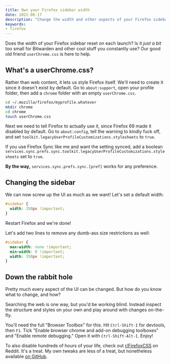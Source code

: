 ```yaml
---
title: Own your Firefox sidebar width
date: 2022-06-17
description: "Change the width and other aspects of your Firefox sidebar using userChrome.css."
keywords:
- firefox
---
```


Does the width of your Firefox sidebar reset on each launch? Is it *just a bit* too small for Bitwarden and other cool stuff you constantly use? Our good old friend `userChrome.css` is here to help.

## What's a userChrome.css?

Rather than web content, it lets us style Firefox itself. We'll need to create it since it doesn't exist by default. Go to `about:support`, open your profile folder, then add a `chrome` folder with an empty `userChrome.css`.

```sh
cd ~/.mozilla/firefox/myprofile.whatever
mkdir chrome
cd chrome
touch userChrome.css
```

Next we need to tell Firefox to actually use it, since Firefox 69 made it disabled by default. Go to `about:config`, tell the warning to kindly fuck off, and set `toolkit.legacyUserProfileCustomizations.stylesheets` to `true`.

If you use Firefox Sync like me and want the setting synced, add a boolean `services.sync.prefs.sync.toolkit.legacyUserProfileCustomizations.stylesheets` set to `true`.

<aside class="alert alert--info">
  <strong>By the way,</strong> <code>services.sync.prefs.sync.[pref]</code> works for any preference.
</aside>

## Changing the sidebar

We can now screw up the UI as much as we want! Let's set a default width:

```css
#sidebar {
  width: 350px !important;
}
```

Restart Firefox and we're done!

Let's add two lines to remove any dumb-ass size restrictions as well:

```css
#sidebar {
  max-width: none !important;
  min-width: 0 !important;
  width: 350px !important;
}
```

## Down the rabbit hole

Pretty much every aspect of the UI can be changed. But how do you know what to change, and how?

Searching the web is one way, but you'd be working blind. Instead inspect the structure and styles on your own and play around with changes on-the-fly.

You'll need the full "Browser Toolbox" for this. Hit `Ctrl-Shift-I` for devtools, then `F1`. Tick "Enable browser chrome and add-on debugging toolboxes" and "Enable remote debugging." Open it with `Ctrl-Shift-Alt-I`. Enjoy!

To also disable hundreds of hours of your life, check out [r/FirefoxCSS](https://reddit.com/r/FirefoxCSS) on Reddit. It's a treat. My own tweaks are less of a treat, but nonetheless available [on GitHub](https://github.com/dnordstrom/dotfiles/tree/main/config/firefox).
